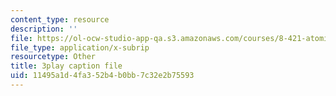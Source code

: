 ```yaml
---
content_type: resource
description: ''
file: https://ol-ocw-studio-app-qa.s3.amazonaws.com/courses/8-421-atomic-and-optical-physics-i-spring-2014/11495a1d4fa352b4b0bb7c32e2b75593_hUVfj1XktGI.vtt
file_type: application/x-subrip
resourcetype: Other
title: 3play caption file
uid: 11495a1d-4fa3-52b4-b0bb-7c32e2b75593
---
```


